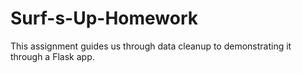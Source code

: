 # Surf-s-Up-Homework
This assignment guides us through data cleanup to demonstrating it through a Flask app.
